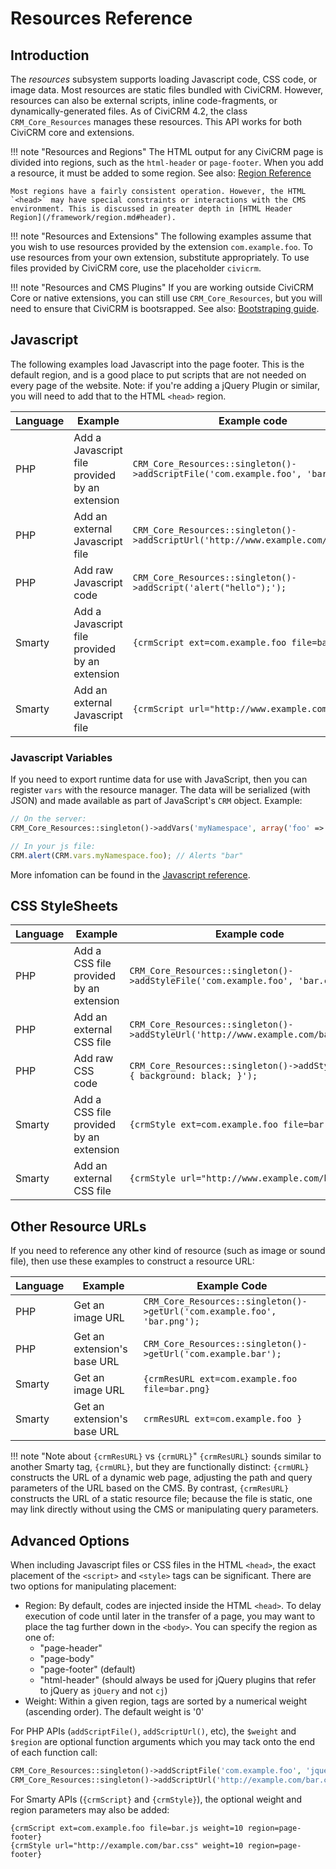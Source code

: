 # Resources Reference

## Introduction

The *resources* subsystem supports loading Javascript code, CSS code, or image data. Most resources are static files bundled with CiviCRM. However, resources can also be external scripts, inline code-fragments, or dynamically-generated files. As of CiviCRM 4.2, the class `CRM_Core_Resources` manages these resources. This API works for both CiviCRM core and extensions.

!!! note "Resources and Regions"
    The HTML output for any CiviCRM page is divided into regions, such as the `html-header` or `page-footer`. When you add a resource, it must be added to some region. See also: [Region Reference](/framework/region.md)

    Most regions have a fairly consistent operation. However, the HTML `<head>` may have special constraints or interactions with the CMS environment. This is discussed in greater depth in [HTML Header Region](/framework/region.md#header).

!!! note "Resources and Extensions"
    The following examples assume that you wish to use resources provided by the extension `com.example.foo`. To use resources from your own extension, substitute appropriately. To use files provided by CiviCRM core, use the placeholder `civicrm`.

!!! note "Resources and CMS Plugins"
    If you are working outside CiviCRM Core or native extensions, you can still use `CRM_Core_Resources`, but you will need to ensure that CiviCRM is bootsrapped. See also: [Bootstraping guide](/framework/bootstrap.md).

## Javascript

The following examples load Javascript into the page footer. This is the default region, and is a good place to put scripts that are not needed on every page of the website. Note: if you're adding a jQuery Plugin or similar, you will need to add that to the HTML `<head>` region.

Language | Example | Example code |
--- | --- | --- |
PHP | Add a Javascript file provided by an extension | `CRM_Core_Resources::singleton()->addScriptFile('com.example.foo', 'bar.js');` |
PHP | Add an external Javascript file | `CRM_Core_Resources::singleton()->addScriptUrl('http://www.example.com/bar.js');` |
PHP | Add raw Javascript code | `CRM_Core_Resources::singleton()->addScript('alert("hello");');` |
Smarty | Add a Javascript file provided by an extension | `{crmScript ext=com.example.foo file=bar.js}` |
Smarty | Add an external Javascript file | `{crmScript url="http://www.example.com/bar.js"}` |

### Javascript Variables

If you need to export runtime data for use with JavaScript, then you can register `vars` with the resource manager. The data will be serialized (with JSON) and made available as part of JavaScript's `CRM` object. Example:

```php
// On the server:
CRM_Core_Resources::singleton()->addVars('myNamespace', array('foo' => 'bar'));
```

```javascript
// In your js file:
CRM.alert(CRM.vars.myNamespace.foo); // Alerts "bar"
```

More infomation can be found in the [Javascript reference](/standards/javascript.md).

## CSS StyleSheets

Language | Example | Example code |
--- | --- | --- |
PHP | Add a CSS file provided by an extension | `CRM_Core_Resources::singleton()->addStyleFile('com.example.foo', 'bar.css');` |
PHP | Add an external CSS file | `CRM_Core_Resources::singleton()->addStyleUrl('http://www.example.com/bar.css');` |
PHP | Add raw CSS code | `CRM_Core_Resources::singleton()->addStyle('body { background: black; }');` |
Smarty | Add a CSS file provided by an extension | `{crmStyle ext=com.example.foo file=bar.css}` |
Smarty | Add an external CSS file | `{crmStyle url="http://www.example.com/bar.css"}` |

## Other Resource URLs

If you need to reference any other kind of resource (such as image or sound file), then use these examples to construct a resource URL:

| Language | Example | Example Code |
--- | --- | --- |
PHP | Get an image URL | `CRM_Core_Resources::singleton()->getUrl('com.example.foo', 'bar.png');` |
PHP | Get an extension's base URL | `CRM_Core_Resources::singleton()->getUrl('com.example.bar');` |
Smarty | Get an image URL | `{crmResURL ext=com.example.foo file=bar.png}` |
Smarty | Get an extension's base URL | `crmResURL ext=com.example.foo }` |

!!! note "Note about `{crmResURL}` vs `{crmURL}`"
    `{crmResURL}` sounds similar to another Smarty tag, `{crmURL}`, but they are functionally distinct: `{crmURL}` constructs the URL of a dynamic web page, adjusting the path and query parameters of the URL based on the CMS. By contrast, `{crmResURL}` constructs the URL of a static resource file; because the file is static, one may link directly without using the CMS or manipulating query parameters.

## Advanced Options

When including Javascript files or CSS files in the HTML `<head>`, the exact placement of the `<script>` and `<style>` tags can be significant. There are two options for manipulating placement:

* Region: By default, codes are injected inside the HTML `<head>`. To delay execution of code until later in the transfer of a page, you may want to place the tag further down in the `<body>`. You can specify the region as one of:
    * "page-header"
    * "page-body"
    * "page-footer" (default)
    * "html-header" (should always be used for jQuery plugins that refer to jQuery as `jQuery` and not `cj`)
* Weight: Within a given region, tags are sorted by a numerical weight (ascending order). The default weight is '0'

For PHP APIs (`addScriptFile()`, `addScriptUrl()`, etc), the `$weight` and `$region` are optional function arguments which you may tack onto the end of each function call:

```php
CRM_Core_Resources::singleton()->addScriptFile('com.example.foo', 'jquery.bar.js', 10, 'html-header');
CRM_Core_Resources::singleton()->addScriptUrl('http://example.com/bar.css', 10, 'page-header');
```

For Smarty APIs (`{crmScript}` and `{crmStyle}`), the optional weight and region parameters may also be added:

```
{crmScript ext=com.example.foo file=bar.js weight=10 region=page-footer}
{crmStyle url="http://example.com/bar.css" weight=10 region=page-footer}
```
